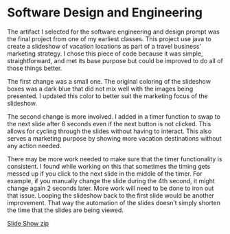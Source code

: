 # Software Design and Engineering

The artifact I selected for the software engineering and design prompt was the final project from one of my earliest classes. This project use java to create a slideshow of vacation locations as part of a travel business’ marketing strategy. I chose this piece of code because it was simple, straightforward, and met its base purpose but could be improved to do all of those things better. 

The first change was a small one. The original coloring of the slideshow boxes was a dark blue that did not mix well with the images being presented. I updated this color to better suit the marketing focus of the slideshow. 

The second change is more involved. I added in a timer function to swap to the next slide after 6 seconds even if the next button is not clicked. This allows for cycling through the slides without having to interact. This also serves a marketing purpose by showing more vacation destinations without any action needed.

There may be more work needed to make sure that the timer functionality is consistent. I found while working on this that sometimes the timing gets messed up if you click to the next slide in the middle of the timer. For example, if you manually change the slide during the 4th second, it might change again 2 seconds later. More work will need to be done to iron out that issue. Looping the slideshow back to the first slide would be another improvement. That way the automation of the slides doesn’t simply shorten the time that the slides are being viewed.

[Slide Show zip](https://github.com/EBrooks77/EBrooks77.github.io/blob/main/ErinBrooks_CS499_SoftwareDesignEngineering/ErinBrooks_CS499_Slideshow.zip)
